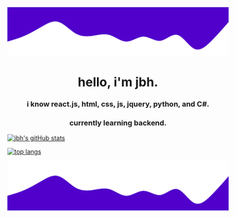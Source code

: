 <img src="wave2.svg">

<h1 align="center">hello, i'm jbh.</h1>
<p>
<h3 align="center">i know react.js, html, css, js, jquery, python, and C#. </h3>
<h3 align="center">currently learning backend.</h3>
</p>

[![jbh's gitHub stats](https://github-readme-stats.vercel.app/api?username=1jbh&show_icons=true&text_color=ffffff&bg_color=5000ca&title_color=ffffff&icon_color=ffffff)](https://github.com/anuraghazra/github-readme-stats)

[![top langs](https://github-readme-stats.vercel.app/api/top-langs/?username=1jbh&show_icons=true&text_color=ffffff&bg_color=5000ca&title_color=ffffff&icon_color=ffffff)](https://github.com/anuraghazra/github-readme-stats)

<img src="wave.svg">
